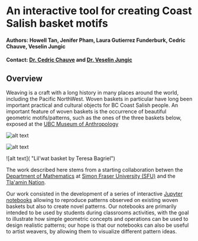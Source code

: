 # An interactive tool for creating Coast Salish basket motifs
#### Authors: Howell Tan, Jenifer Pham, Laura Gutierrez Funderburk, Cedric Chauve, Veselin Jungic
#### Contact: [Dr. Cedric Chauve](https://cchauve.github.io) and [Dr. Veselin Jungic](http://people.math.sfu.ca/~vjungic/)

## Overview

Weaving is a craft with a long history in many places around the world, including the Pacific NorthWest. Woven baskets in particular have long been important practical and cultural objects for BC Coast Salish people. An important feature of woven baskets is the occurrence of beautiful geometric motifs/patterns, such as the ones of the three baskets below, exposed at the [UBC Museum of Anthropology](https://moa.ubc.ca/)

![alt text](https://moa.ubc.ca/wp-content/uploads/2018/03/Basket-by-Theresa-Gabriel-Lil%E2%80%99wat.-Photo-by-Derek-Tan.jpg "Lil’wat basket by Teresa Bagriel")

![alt text](https://moa.ubc.ca/wp-content/uploads/2018/03/Basket-by-Matilda-Jim-Lil%E2%80%99watPhoto-by-Derek-Tan.jpg "Lil’wat basket by Mtilda Jim")

![alt text]( "Lil’wat basket by Teresa Bagriel")



The work described here stems from a starting collaboration betwen the [Department of Mathematics](http:/math.sfu.ca) at [Simon Fraser University (SFU)](http://www.sfu.ca) and the [Tla'amin Nation](http://www.tlaaminnation.com). 

Our work consisted in the development of a series of interactive [Jupyter notebooks](http://jupyter.org/) allowing to reproduce patterns observed on existing woven baskets but also to create novel patterns. Our notebooks are primarily intended to be used by students during classrooms activities, with the goal to illustrate how simple geometric concepts and operations can be used to design realistic patterns; our hope is that our notebooks can also be useful to artist weavers, by allowing them to visualize different pattern ideas.

